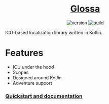 <div align="center">

# [Glossa](https://phosphorous.gitlab.io/glossa)

![version](https://img.shields.io/gitlab/v/release/phosphorous/glossa?sort=semver)
[![build](https://img.shields.io/gitlab/pipeline-status/phosphorous/glossa?branch=main)](https://gitlab.com/phosphorous/glossa/-/pipelines/latest)

</div>

ICU-based localization library written in Kotlin.

# Features

* ICU under the hood
* Scopes
* Designed around Kotlin
* Adventure support

### [Quickstart and documentation](https://phosphorous.gitlab.io/glossa)
